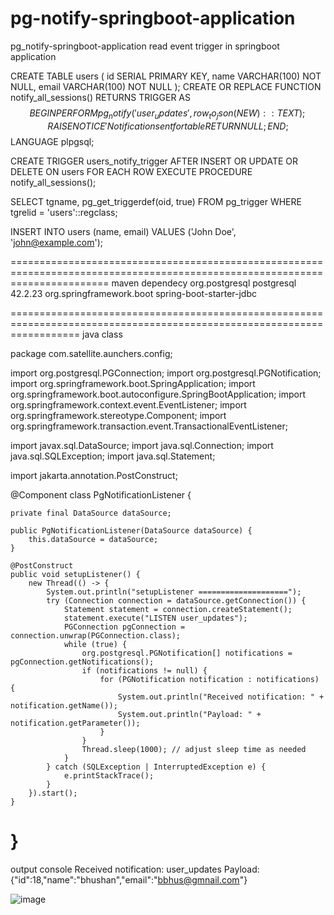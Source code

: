 # pg-notify-springboot-application
pg_notify-springboot-application  read event trigger in springboot application



CREATE TABLE users (
    id SERIAL PRIMARY KEY,
    name VARCHAR(100) NOT NULL,
    email VARCHAR(100) NOT NULL
);
CREATE OR REPLACE FUNCTION notify_all_sessions()
RETURNS TRIGGER AS $$
BEGIN
    PERFORM pg_notify('user_updates', row_to_json(NEW)::TEXT);
    RAISE NOTICE 'Notification sent for table %', TG_TABLE_NAME;
    RETURN NULL;
END;
$$ LANGUAGE plpgsql;


CREATE TRIGGER users_notify_trigger
AFTER INSERT OR UPDATE OR DELETE ON users
FOR EACH ROW
EXECUTE PROCEDURE notify_all_sessions();

SELECT tgname, pg_get_triggerdef(oid, true) FROM pg_trigger WHERE tgrelid = 'users'::regclass;


INSERT INTO users (name, email) VALUES ('John Doe', 'john@example.com');

=============================================================================================================================
maven dependecy
		<dependency>
			<groupId>org.postgresql</groupId>
			<artifactId>postgresql</artifactId>
			<version>42.2.23</version>
		</dependency>
		<dependency>
			<groupId>org.springframework.boot</groupId>
			<artifactId>spring-boot-starter-jdbc</artifactId>
		</dependency>

  ========================================================================================================================
  java class

package com.satellite.aunchers.config;

import org.postgresql.PGConnection;
import org.postgresql.PGNotification;
import org.springframework.boot.SpringApplication;
import org.springframework.boot.autoconfigure.SpringBootApplication;
import org.springframework.context.event.EventListener;
import org.springframework.stereotype.Component;
import org.springframework.transaction.event.TransactionalEventListener;

import javax.sql.DataSource;
import java.sql.Connection;
import java.sql.SQLException;
import java.sql.Statement;

import jakarta.annotation.PostConstruct;

@Component
class PgNotificationListener {

	private final DataSource dataSource;

	public PgNotificationListener(DataSource dataSource) {
		this.dataSource = dataSource;
	}

	@PostConstruct
	public void setupListener() {
		new Thread(() -> {
			System.out.println("setupListener ====================");
			try (Connection connection = dataSource.getConnection()) {
				Statement statement = connection.createStatement();
				statement.execute("LISTEN user_updates");
				PGConnection pgConnection = connection.unwrap(PGConnection.class);
				while (true) {
					org.postgresql.PGNotification[] notifications = pgConnection.getNotifications();
					if (notifications != null) {
						for (PGNotification notification : notifications) {
							System.out.println("Received notification: " + notification.getName());
							System.out.println("Payload: " + notification.getParameter());
						}
					}
					Thread.sleep(1000); // adjust sleep time as needed
				}
			} catch (SQLException | InterruptedException e) {
				e.printStackTrace();
			}
		}).start();
	}
}
===============================================================================================================
output console
Received notification: user_updates
Payload: {"id":18,"name":"bhushan","email":"bbhus@gmnail.com"}

![image](https://github.com/bhushan0109/pg-notify-springboot-application/assets/75246941/253feda3-4ea3-48c2-8322-a978fa8bb754)

